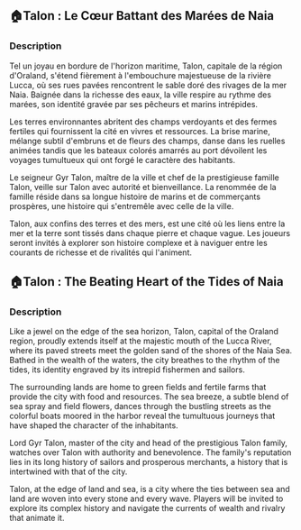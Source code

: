 ## 🏠Talon : Le Cœur Battant des Marées de Naia

### Description

Tel un joyau en bordure de l'horizon maritime, Talon, capitale de la région d'Oraland, s'étend fièrement à l'embouchure majestueuse de la rivière Lucca, où ses rues pavées rencontrent le sable doré des rivages de la mer Naia. Baignée dans la richesse des eaux, la ville respire au rythme des marées, son identité gravée par ses pêcheurs et marins intrépides.

Les terres environnantes abritent des champs verdoyants et des fermes fertiles qui fournissent la cité en vivres et ressources. La brise marine, mélange subtil d'embruns et de fleurs des champs, danse dans les ruelles animées tandis que les bateaux colorés amarrés au port dévoilent les voyages tumultueux qui ont forgé le caractère des habitants.

Le seigneur Gyr Talon, maître de la ville et chef de la prestigieuse famille Talon, veille sur Talon avec autorité et bienveillance. La renommée de la famille réside dans sa longue histoire de marins et de commerçants prospères, une histoire qui s'entremêle avec celle de la ville.

Talon, aux confins des terres et des mers, est une cité où les liens entre la mer et la terre sont tissés dans chaque pierre et chaque vague. Les joueurs seront invités à explorer son histoire complexe et à naviguer entre les courants de richesse et de rivalités qui l'animent.

## 🏠Talon : The Beating Heart of the Tides of Naia

### Description

Like a jewel on the edge of the sea horizon, Talon, capital of the Oraland region, proudly extends itself at the majestic mouth of the Lucca River, where its paved streets meet the golden sand of the shores of the Naia Sea. Bathed in the wealth of the waters, the city breathes to the rhythm of the tides, its identity engraved by its intrepid fishermen and sailors.

The surrounding lands are home to green fields and fertile farms that provide the city with food and resources. The sea breeze, a subtle blend of sea spray and field flowers, dances through the bustling streets as the colorful boats moored in the harbor reveal the tumultuous journeys that have shaped the character of the inhabitants.

Lord Gyr Talon, master of the city and head of the prestigious Talon family, watches over Talon with authority and benevolence. The family's reputation lies in its long history of sailors and prosperous merchants, a history that is intertwined with that of the city.

Talon, at the edge of land and sea, is a city where the ties between sea and land are woven into every stone and every wave. Players will be invited to explore its complex history and navigate the currents of wealth and rivalry that animate it.
